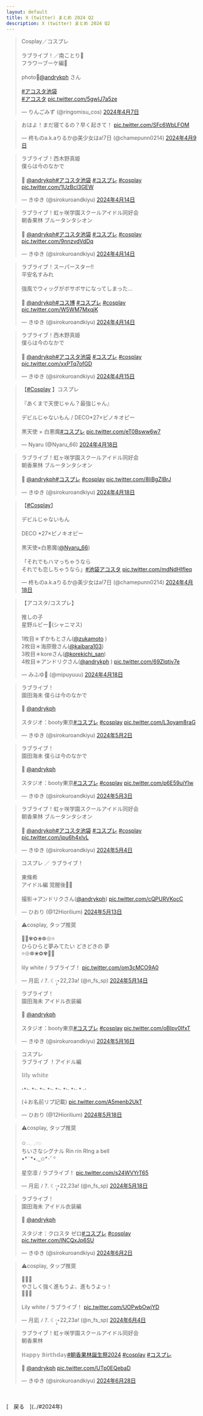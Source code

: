 ```yaml
---
layout: default
title: X (twitter) まとめ 2024 Q2
description: X (twitter) まとめ 2024 Q2
---
```


<script async src="https://platform.twitter.com/widgets.js" charset="utf-8"></script>

<blockquote class="twitter-tweet" data-lang="ja" data-dnt="true" data-theme="dark"><p lang="ja" dir="ltr">Cosplay／コスプレ<br><br>ラブライブ！／南ことり🩶<br> フラワーブーケ編💐<br><br>photo📸<a href="https://twitter.com/andrykph?ref_src=twsrc%5Etfw">@andrykph</a> さん<br><br> <a href="https://twitter.com/hashtag/%E3%82%A2%E3%82%B3%E3%82%B9%E3%82%BF%E6%B1%A0%E8%A2%8B?src=hash&amp;ref_src=twsrc%5Etfw">#アコスタ池袋</a> <br> <a href="https://twitter.com/hashtag/%E3%82%A2%E3%82%B3%E3%82%B9%E3%82%BF?src=hash&amp;ref_src=twsrc%5Etfw">#アコスタ</a> <a href="https://t.co/5gwIJ7a5ze">pic.twitter.com/5gwIJ7a5ze</a></p>&mdash; りんごみず (@ringomisu_cos) <a href="https://twitter.com/ringomisu_cos/status/1776969321807597738?ref_src=twsrc%5Etfw">2024年4月7日</a></blockquote>

<blockquote class="twitter-tweet" data-lang="ja" data-dnt="true" data-theme="dark"><p lang="ja" dir="ltr">おはよ！まだ寝てるの？早く起きて！ <a href="https://t.co/SFc6WbLFOM">pic.twitter.com/SFc6WbLFOM</a></p>&mdash; 柊ものa.k.aりるか@美少女はa!7日 (@chamepunn0214) <a href="https://twitter.com/chamepunn0214/status/1777810106941624703?ref_src=twsrc%5Etfw">2024年4月9日</a></blockquote>

<blockquote class="twitter-tweet" data-lang="ja" data-dnt="true" data-theme="dark"><p lang="ja" dir="ltr">ラブライブ！西木野真姫<br>僕らは今のなかで<br><br>📸 <a href="https://twitter.com/andrykph?ref_src=twsrc%5Etfw">@andrykph</a><a href="https://twitter.com/hashtag/%E3%82%A2%E3%82%B3%E3%82%B9%E3%82%BF%E6%B1%A0%E8%A2%8B?src=hash&amp;ref_src=twsrc%5Etfw">#アコスタ池袋</a> <a href="https://twitter.com/hashtag/%E3%82%B3%E3%82%B9%E3%83%97%E3%83%AC?src=hash&amp;ref_src=twsrc%5Etfw">#コスプレ</a> <a href="https://twitter.com/hashtag/cosplay?src=hash&amp;ref_src=twsrc%5Etfw">#cosplay</a> <a href="https://t.co/1UzBcI3GEW">pic.twitter.com/1UzBcI3GEW</a></p>&mdash; きゆき (@sirokuroandkiyu) <a href="https://twitter.com/sirokuroandkiyu/status/1779301495193972945?ref_src=twsrc%5Etfw">2024年4月14日</a></blockquote>

<blockquote class="twitter-tweet" data-lang="ja" data-dnt="true" data-theme="dark"><p lang="ja" dir="ltr">ラブライブ！虹ヶ咲学園スクールアイドル同好会<br>朝香果林 ブルータンタシオン<br><br>📸 <a href="https://twitter.com/andrykph?ref_src=twsrc%5Etfw">@andrykph</a><a href="https://twitter.com/hashtag/%E3%82%A2%E3%82%B3%E3%82%B9%E3%82%BF%E6%B1%A0%E8%A2%8B?src=hash&amp;ref_src=twsrc%5Etfw">#アコスタ池袋</a> <a href="https://twitter.com/hashtag/%E3%82%B3%E3%82%B9%E3%83%97%E3%83%AC?src=hash&amp;ref_src=twsrc%5Etfw">#コスプレ</a> <a href="https://twitter.com/hashtag/cosplay?src=hash&amp;ref_src=twsrc%5Etfw">#cosplay</a> <a href="https://t.co/9nnzvdVdDq">pic.twitter.com/9nnzvdVdDq</a></p>&mdash; きゆき (@sirokuroandkiyu) <a href="https://twitter.com/sirokuroandkiyu/status/1779402996469879268?ref_src=twsrc%5Etfw">2024年4月14日</a></blockquote>

<blockquote class="twitter-tweet" data-lang="ja" data-dnt="true" data-theme="dark"><p lang="ja" dir="ltr">ラブライブ！スーパースター!!<br>平安名すみれ<br><br>強風でウィッグがボサボサになってしまった…<br><br>📸 <a href="https://twitter.com/andrykph?ref_src=twsrc%5Etfw">@andrykph</a><a href="https://twitter.com/hashtag/%E3%82%B3%E3%82%B9%E5%8D%9A?src=hash&amp;ref_src=twsrc%5Etfw">#コス博</a> <a href="https://twitter.com/hashtag/%E3%82%B3%E3%82%B9%E3%83%97%E3%83%AC?src=hash&amp;ref_src=twsrc%5Etfw">#コスプレ</a> <a href="https://twitter.com/hashtag/cosplay?src=hash&amp;ref_src=twsrc%5Etfw">#cosplay</a> <a href="https://t.co/W5WM7MxqjK">pic.twitter.com/W5WM7MxqjK</a></p>&mdash; きゆき (@sirokuroandkiyu) <a href="https://twitter.com/sirokuroandkiyu/status/1779658230224064931?ref_src=twsrc%5Etfw">2024年4月14日</a></blockquote>

<blockquote class="twitter-tweet" data-lang="ja" data-dnt="true" data-theme="dark"><p lang="ja" dir="ltr">ラブライブ！西木野真姫<br>僕らは今のなかで<br><br>📸 <a href="https://twitter.com/andrykph?ref_src=twsrc%5Etfw">@andrykph</a><a href="https://twitter.com/hashtag/%E3%82%A2%E3%82%B3%E3%82%B9%E3%82%BF%E6%B1%A0%E8%A2%8B?src=hash&amp;ref_src=twsrc%5Etfw">#アコスタ池袋</a> <a href="https://twitter.com/hashtag/%E3%82%B3%E3%82%B9%E3%83%97%E3%83%AC?src=hash&amp;ref_src=twsrc%5Etfw">#コスプレ</a> <a href="https://twitter.com/hashtag/cosplay?src=hash&amp;ref_src=twsrc%5Etfw">#cosplay</a> <a href="https://t.co/xxPTq7ofGD">pic.twitter.com/xxPTq7ofGD</a></p>&mdash; きゆき (@sirokuroandkiyu) <a href="https://twitter.com/sirokuroandkiyu/status/1779797209787281853?ref_src=twsrc%5Etfw">2024年4月15日</a></blockquote>

<blockquote class="twitter-tweet" data-lang="ja" data-dnt="true" data-theme="dark"><p lang="ja" dir="ltr">【<a href="https://twitter.com/hashtag/Cosplay?src=hash&amp;ref_src=twsrc%5Etfw">#Cosplay</a> 】コスプレ<br><br>『あくまで天使じゃん？最強じゃん』<br><br>デビルじゃないもん / DECO*27×ピノキオピー<br><br> 黒天使 × 白悪魔<a href="https://twitter.com/hashtag/%E3%82%B3%E3%82%B9%E3%83%97%E3%83%AC?src=hash&amp;ref_src=twsrc%5Etfw">#コスプレ</a> <a href="https://t.co/eT0Bsww6w7">pic.twitter.com/eT0Bsww6w7</a></p>&mdash; Nyaru (@Nyaru_66) <a href="https://twitter.com/Nyaru_66/status/1780863778823036936?ref_src=twsrc%5Etfw">2024年4月18日</a></blockquote>

<blockquote class="twitter-tweet" data-lang="ja" data-dnt="true" data-theme="dark"><p lang="ja" dir="ltr">ラブライブ！虹ヶ咲学園スクールアイドル同好会<br>朝香果林 ブルータンタシオン<br><br>📸 <a href="https://twitter.com/andrykph?ref_src=twsrc%5Etfw">@andrykph</a><a href="https://twitter.com/hashtag/%E3%82%B3%E3%82%B9%E3%83%97%E3%83%AC?src=hash&amp;ref_src=twsrc%5Etfw">#コスプレ</a> <a href="https://twitter.com/hashtag/cosplay?src=hash&amp;ref_src=twsrc%5Etfw">#cosplay</a> <a href="https://t.co/8liBgZIBrJ">pic.twitter.com/8liBgZIBrJ</a></p>&mdash; きゆき (@sirokuroandkiyu) <a href="https://twitter.com/sirokuroandkiyu/status/1780763180387708982?ref_src=twsrc%5Etfw">2024年4月18日</a></blockquote>

<blockquote class="twitter-tweet" data-lang="ja" data-dnt="true" data-theme="dark"><p lang="ja" dir="ltr">【<a href="https://twitter.com/hashtag/Cosplay?src=hash&amp;ref_src=twsrc%5Etfw">#Cosplay</a>】<br><br>デビルじゃないもん<br><br>DECO *27×ピノキオピー<br><br>黒天使×白悪魔(<a href="https://twitter.com/Nyaru_66?ref_src=twsrc%5Etfw">@Nyaru_66</a>)<br><br>「それでもハマっちゃうなら<br>それでも恋しちゃうなら」<a href="https://twitter.com/hashtag/%E6%B1%A0%E8%A2%8B%E3%82%A2%E3%82%B3%E3%82%B9%E3%82%BF?src=hash&amp;ref_src=twsrc%5Etfw">#池袋アコスタ</a> <a href="https://t.co/mdNdHIfIeq">pic.twitter.com/mdNdHIfIeq</a></p>&mdash; 柊ものa.k.aりるか@美少女はa!7日 (@chamepunn0214) <a href="https://twitter.com/chamepunn0214/status/1780914180046106970?ref_src=twsrc%5Etfw">2024年4月18日</a></blockquote>

<blockquote class="twitter-tweet" data-lang="ja" data-dnt="true" data-theme="dark"><p lang="ja" dir="ltr">【アコスタ/コスプレ】<br><br>推しの子<br>星野ルビー🌟(シャニマス)<br><br>1枚目＊ずかもとさん(<a href="https://twitter.com/zukamoto?ref_src=twsrc%5Etfw">@zukamoto</a> )<br>2枚目＊海原徹さん(<a href="https://twitter.com/kaibara103?ref_src=twsrc%5Etfw">@kaibara103</a>)<br>3枚目＊koreさん(<a href="https://twitter.com/korekichi_san?ref_src=twsrc%5Etfw">@korekichi_san</a>)<br>4枚目＊アンドリクさん(<a href="https://twitter.com/andrykph?ref_src=twsrc%5Etfw">@andrykph</a> ) <a href="https://t.co/69Zlqtiv7e">pic.twitter.com/69Zlqtiv7e</a></p>&mdash; みふゆ🌼 (@mipuyuuu) <a href="https://twitter.com/mipuyuuu/status/1780936311328948329?ref_src=twsrc%5Etfw">2024年4月18日</a></blockquote>

<blockquote class="twitter-tweet" data-lang="ja" data-dnt="true" data-theme="dark"><p lang="ja" dir="ltr">ラブライブ！<br>園田海未 僕らは今のなかで<br><br>📸 <a href="https://twitter.com/andrykph?ref_src=twsrc%5Etfw">@andrykph</a><br><br>スタジオ：booty東京<a href="https://twitter.com/hashtag/%E3%82%B3%E3%82%B9%E3%83%97%E3%83%AC?src=hash&amp;ref_src=twsrc%5Etfw">#コスプレ</a> <a href="https://twitter.com/hashtag/cosplay?src=hash&amp;ref_src=twsrc%5Etfw">#cosplay</a> <a href="https://t.co/L3oyam8raG">pic.twitter.com/L3oyam8raG</a></p>&mdash; きゆき (@sirokuroandkiyu) <a href="https://twitter.com/sirokuroandkiyu/status/1785844164284055953?ref_src=twsrc%5Etfw">2024年5月2日</a></blockquote>

<blockquote class="twitter-tweet" data-lang="ja" data-dnt="true" data-theme="dark"><p lang="ja" dir="ltr">ラブライブ！<br>園田海未 僕らは今のなかで<br><br>📸 <a href="https://twitter.com/andrykph?ref_src=twsrc%5Etfw">@andrykph</a><br><br>スタジオ：booty東京<a href="https://twitter.com/hashtag/%E3%82%B3%E3%82%B9%E3%83%97%E3%83%AC?src=hash&amp;ref_src=twsrc%5Etfw">#コスプレ</a> <a href="https://twitter.com/hashtag/cosplay?src=hash&amp;ref_src=twsrc%5Etfw">#cosplay</a> <a href="https://t.co/p6E59uiYIw">pic.twitter.com/p6E59uiYIw</a></p>&mdash; きゆき (@sirokuroandkiyu) <a href="https://twitter.com/sirokuroandkiyu/status/1786183891994444169?ref_src=twsrc%5Etfw">2024年5月3日</a></blockquote>

<blockquote class="twitter-tweet" data-lang="ja" data-dnt="true" data-theme="dark"><p lang="ja" dir="ltr">ラブライブ！虹ヶ咲学園スクールアイドル同好会<br>朝香果林 ブルータンタシオン<br><br>📸 <a href="https://twitter.com/andrykph?ref_src=twsrc%5Etfw">@andrykph</a><a href="https://twitter.com/hashtag/%E3%82%A2%E3%82%B3%E3%82%B9%E3%82%BF%E6%B1%A0%E8%A2%8B?src=hash&amp;ref_src=twsrc%5Etfw">#アコスタ池袋</a> <a href="https://twitter.com/hashtag/%E3%82%B3%E3%82%B9%E3%83%97%E3%83%AC?src=hash&amp;ref_src=twsrc%5Etfw">#コスプレ</a> <a href="https://twitter.com/hashtag/cosplay?src=hash&amp;ref_src=twsrc%5Etfw">#cosplay</a> <a href="https://t.co/ipu6h4xlvL">pic.twitter.com/ipu6h4xlvL</a></p>&mdash; きゆき (@sirokuroandkiyu) <a href="https://twitter.com/sirokuroandkiyu/status/1786553831439876574?ref_src=twsrc%5Etfw">2024年5月4日</a></blockquote>

<blockquote class="twitter-tweet" data-lang="ja" data-dnt="true" data-theme="dark"><p lang="ja" dir="ltr">コスプレ ／ ラブライブ！<br><br>東條希<br>アイドル編 覚醒後🎤💜<br><br>撮影→アンドリクさん(<a href="https://twitter.com/andrykph?ref_src=twsrc%5Etfw">@andrykph</a>) <a href="https://t.co/cQPURVKocC">pic.twitter.com/cQPURVKocC</a></p>&mdash; ひおり (@12Hiorilium) <a href="https://twitter.com/12Hiorilium/status/1789996675571806490?ref_src=twsrc%5Etfw">2024年5月13日</a></blockquote>

<blockquote class="twitter-tweet" data-lang="ja" data-dnt="true" data-theme="dark"><p lang="ja" dir="ltr">⚠︎cosplay, タップ推奨<br><br>❁⃘✾✿❀❁𑁍𖡼<br> ひらひらと夢みてたい どきどきの 夢<br> 𖡼𑁍❁❀✿✾❁⃘<br><br>lily white / ラブライブ！ <a href="https://t.co/om3cMCO9A0">pic.twitter.com/om3cMCO9A0</a></p>&mdash; 月凪 ﾉ ｱ. ☾·̩͙⋆22,23a! (@n_fs_sp) <a href="https://twitter.com/n_fs_sp/status/1790352981025751193?ref_src=twsrc%5Etfw">2024年5月14日</a></blockquote>

<blockquote class="twitter-tweet" data-lang="ja" data-dnt="true" data-theme="dark"><p lang="ja" dir="ltr">ラブライブ！<br>園田海未 アイドル衣装編<br><br>📸 <a href="https://twitter.com/andrykph?ref_src=twsrc%5Etfw">@andrykph</a><br><br>スタジオ：booty東京<a href="https://twitter.com/hashtag/%E3%82%B3%E3%82%B9%E3%83%97%E3%83%AC?src=hash&amp;ref_src=twsrc%5Etfw">#コスプレ</a> <a href="https://twitter.com/hashtag/cosplay?src=hash&amp;ref_src=twsrc%5Etfw">#cosplay</a> <a href="https://t.co/oBIpv0IfxT">pic.twitter.com/oBIpv0IfxT</a></p>&mdash; きゆき (@sirokuroandkiyu) <a href="https://twitter.com/sirokuroandkiyu/status/1790948922007162948?ref_src=twsrc%5Etfw">2024年5月16日</a></blockquote>

<blockquote class="twitter-tweet" data-lang="ja" data-dnt="true" data-theme="dark"><p lang="ja" dir="ltr">コスプレ<br>ラブライブ ！アイドル編<br><br>𝕝𝕚𝕝𝕪 𝕨𝕙𝕚𝕥𝕖<br><br>˖٭ .˖٭ .˖٭ .˖٭ .˖٭ .˖٭ .˖٭ .˖٭ .˖<br><br>(↓お名前リプ記載) <a href="https://t.co/A5menb2UkT">pic.twitter.com/A5menb2UkT</a></p>&mdash; ひおり (@12Hiorilium) <a href="https://twitter.com/12Hiorilium/status/1791828349771526278?ref_src=twsrc%5Etfw">2024年5月18日</a></blockquote>

<blockquote class="twitter-tweet" data-lang="ja" data-dnt="true" data-theme="dark"><p lang="ja" dir="ltr">⚠︎cosplay, タップ推奨<br><br>✩𓂃 𓈒𓏸◌<br> ちいさなシグナル Rin rin RIng a bell<br> •*¨*•.¸¸✩*･ﾟ꙳<br><br>星空凛 / ラブライブ！ <a href="https://t.co/s24WVYrT65">pic.twitter.com/s24WVYrT65</a></p>&mdash; 月凪 ﾉ ｱ. ☾·̩͙⋆22,23a! (@n_fs_sp) <a href="https://twitter.com/n_fs_sp/status/1791802986743902484?ref_src=twsrc%5Etfw">2024年5月18日</a></blockquote>

<blockquote class="twitter-tweet" data-lang="ja" data-dnt="true" data-theme="dark"><p lang="ja" dir="ltr">ラブライブ！<br>園田海未 アイドル衣装編<br><br>📸 <a href="https://twitter.com/andrykph?ref_src=twsrc%5Etfw">@andrykph</a><br><br>スタジオ：クロスタ ゼロ<a href="https://twitter.com/hashtag/%E3%82%B3%E3%82%B9%E3%83%97%E3%83%AC?src=hash&amp;ref_src=twsrc%5Etfw">#コスプレ</a> <a href="https://twitter.com/hashtag/cosplay?src=hash&amp;ref_src=twsrc%5Etfw">#cosplay</a> <a href="https://t.co/lNCQxJp6SU">pic.twitter.com/lNCQxJp6SU</a></p>&mdash; きゆき (@sirokuroandkiyu) <a href="https://twitter.com/sirokuroandkiyu/status/1797412882583364001?ref_src=twsrc%5Etfw">2024年6月2日</a></blockquote>

<blockquote class="twitter-tweet" data-lang="ja" data-dnt="true" data-theme="dark"><p lang="ja" dir="ltr">⚠︎cosplay, タップ推奨<br><br>💙💛💜<br> やさしく強く進もうよ、進もうよっ！<br> 🫧🫧🫧<br><br>Lily white / ラブライブ！ <a href="https://t.co/UOPwbOwjYD">pic.twitter.com/UOPwbOwjYD</a></p>&mdash; 月凪 ﾉ ｱ. ☾·̩͙⋆22,23a! (@n_fs_sp) <a href="https://twitter.com/n_fs_sp/status/1797910495737065899?ref_src=twsrc%5Etfw">2024年6月4日</a></blockquote>

<blockquote class="twitter-tweet" data-lang="ja" data-dnt="true" data-theme="dark"><p lang="ja" dir="ltr">ラブライブ！虹ヶ咲学園スクールアイドル同好会<br>朝香果林<br><br>ℍ𝕒𝕡𝕡𝕪 𝔹𝕚𝕣𝕥𝕙𝕕𝕒𝕪<a href="https://twitter.com/hashtag/%E6%9C%9D%E9%A6%99%E6%9E%9C%E6%9E%97%E8%AA%95%E7%94%9F%E7%A5%AD2024?src=hash&amp;ref_src=twsrc%5Etfw">#朝香果林誕生祭2024</a> <a href="https://twitter.com/hashtag/cosplay?src=hash&amp;ref_src=twsrc%5Etfw">#cosplay</a> <a href="https://twitter.com/hashtag/%E3%82%B3%E3%82%B9%E3%83%97%E3%83%AC?src=hash&amp;ref_src=twsrc%5Etfw">#コスプレ</a> <br><br>📸 <a href="https://twitter.com/andrykph?ref_src=twsrc%5Etfw">@andrykph</a> <a href="https://t.co/UTp0EQebaD">pic.twitter.com/UTp0EQebaD</a></p>&mdash; きゆき (@sirokuroandkiyu) <a href="https://twitter.com/sirokuroandkiyu/status/1806704113264320990?ref_src=twsrc%5Etfw">2024年6月28日</a></blockquote>

<br>
<br>
[&emsp;戻る&emsp;](../#2024年)
